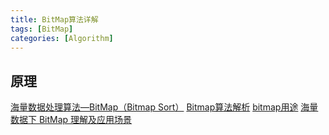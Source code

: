 ```yaml
---
title: BitMap算法详解
tags: [BitMap]
categories: [Algorithm]
---
```


## 原理
[海量数据处理算法—BitMap（Bitmap Sort）](https://blog.csdn.net/weixin_40539125/article/details/90084416)
[Bitmap算法解析](https://www.cnblogs.com/dongxi/archive/2012/11/07/2758045.html)
[bitmap用途](https://blog.csdn.net/u010246947/article/details/77452091)
[海量数据下 BitMap 理解及应用场景](https://www.jianshu.com/p/0db33fade32c)


